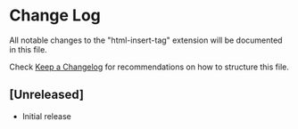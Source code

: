 # Change Log

All notable changes to the "html-insert-tag" extension will be documented in this file.

Check [Keep a Changelog](http://keepachangelog.com/) for recommendations on how to structure this file.

## [Unreleased]

- Initial release